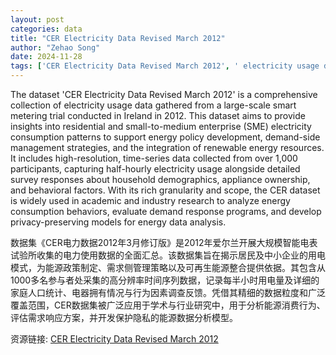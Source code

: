 ```yaml
---
layout: post
categories: data
title: "CER Electricity Data Revised March 2012"
author: "Zehao Song"
date: 2024-11-28
tags: ['CER Electricity Data Revised March 2012', ' electricity usage data', ' smart metering trial', ' Ireland', ' residential', ' small-to-medium enterprise', ' SME', ' electricity consumption patterns', ' energy policy', ' demand-side management', ' renewable energy', ' high-resolution', ' time-series data', ' participants', ' half-hourly electricity usage', ' survey responses', ' household demographics', ' appliance ownership', ' behavioral factors', ' granularity', ' academic research', ' industry research', ' energy consumption behaviors', ' demand response programs', ' privacy-preserving models', ' energy data analysis']
---
```


The dataset 'CER Electricity Data Revised March 2012' is a comprehensive collection of electricity usage data gathered from a large-scale smart metering trial conducted in Ireland in 2012. This dataset aims to provide insights into residential and small-to-medium enterprise (SME) electricity consumption patterns to support energy policy development, demand-side management strategies, and the integration of renewable energy resources. It includes high-resolution, time-series data collected from over 1,000 participants, capturing half-hourly electricity usage alongside detailed survey responses about household demographics, appliance ownership, and behavioral factors. With its rich granularity and scope, the CER dataset is widely used in academic and industry research to analyze energy consumption behaviors, evaluate demand response programs, and develop privacy-preserving models for energy data analysis.

数据集《CER电力数据2012年3月修订版》是2012年爱尔兰开展大规模智能电表试验所收集的电力使用数据的全面汇总。该数据集旨在揭示居民及中小企业的用电模式，为能源政策制定、需求侧管理策略以及可再生能源整合提供依据。其包含从1000多名参与者处采集的高分辨率时间序列数据，记录每半小时用电量及详细的家庭人口统计、电器拥有情况与行为因素调查反馈。凭借其精细的数据粒度和广泛覆盖范围，CER数据集被广泛应用于学术与行业研究中，用于分析能源消费行为、评估需求响应方案，并开发保护隐私的能源数据分析模型。

资源链接: [CER Electricity Data Revised March 2012](https://doi.org/10.57760/sciencedb.17619)
